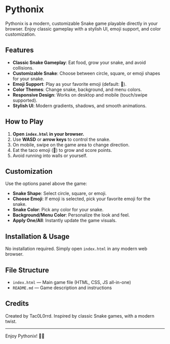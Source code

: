 
# Pythonix

Pythonix is a modern, customizable Snake game playable directly in your browser. Enjoy classic gameplay with a stylish UI, emoji support, and color customization.

## Features

- **Classic Snake Gameplay**: Eat food, grow your snake, and avoid collisions.
- **Customizable Snake**: Choose between circle, square, or emoji shapes for your snake.
- **Emoji Support**: Play as your favorite emoji (default: 🐍).
- **Color Themes**: Change snake, background, and menu colors.
- **Responsive Design**: Works on desktop and mobile (touch/swipe supported).
- **Stylish UI**: Modern gradients, shadows, and smooth animations.

## How to Play

1. **Open `index.html` in your browser.**
2. Use **WASD** or **arrow keys** to control the snake.
3. On mobile, swipe on the game area to change direction.
4. Eat the taco emoji (🌮) to grow and score points.
5. Avoid running into walls or yourself.

## Customization

Use the options panel above the game:

- **Snake Shape**: Select circle, square, or emoji.
- **Choose Emoji**: If emoji is selected, pick your favorite emoji for the snake.
- **Snake Color**: Pick any color for your snake.
- **Background/Menu Color**: Personalize the look and feel.
- **Apply One/All**: Instantly update the game visuals.

## Installation & Usage

No installation required. Simply open `index.html` in any modern web browser.

## File Structure

- `index.html` — Main game file (HTML, CSS, JS all-in-one)
- `README.md` — Game description and instructions

## Credits

Created by Tac0L0rrd. Inspired by classic Snake games, with a modern twist.

---
Enjoy Pythonix! 🐍🌮
